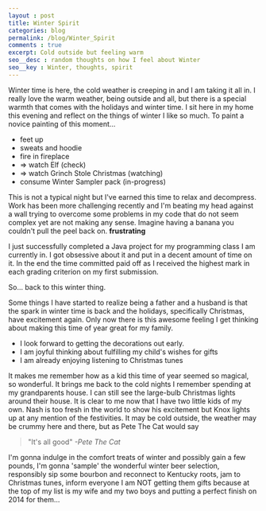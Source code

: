 ```yaml
---
layout : post
title: Winter Spirit
categories: blog
permalink: /blog/Winter_Spirit
comments : true
excerpt: Cold outside but feeling warm
seo__desc : random thoughts on how I feel about Winter
seo__key : Winter, thoughts, spirit
---
```

Winter time is here, the cold weather is creeping in and I am taking it all in. I really love the warm weather, being outside and all, but there is a special warmth that comes with the holidays and winter time. I sit here in my home this evening and reflect on the things of winter I like so much. To paint a novice painting of this moment...

* feet up
* sweats and hoodie
* fire in fireplace
* => watch Elf (check)
* => watch Grinch Stole Christmas (watching)
* consume Winter Sampler pack (in-progress)

This is not a typical night but I've earned this time to relax and decompress. Work has been more challenging recently and I'm beating my head against a wall trying to overcome some problems in my code that do not seem complex yet are not making any sense. Imagine having a banana you couldn't pull the peel back on. **frustrating** 

I just successfully completed a Java project for my programming class I am currently in. I got obsessive about it and put in a decent amount of time on it. In the end the time committed paid off as I received the highest mark in each grading criterion on my first submission.

  So... back to this winter thing.

Some things I have started to realize being a father and a husband is that the spark in winter time is back and the holidays, specifically Christmas, have excitement again. Only now there is this awesome feeling I get thinking about making this time of year great for my family.

* I look forward to getting the decorations out early.
* I am joyful thinking about fulfilling my child's wishes for gifts
* I am already enjoying listening to Christmas tunes

It makes me remember how as a kid this time of year seemed so magical, so wonderful. It brings me back to the cold nights I remember spending at my grandparents house. I can still see the large-bulb Christmas lights around their house. It is clear to me now that I have two little kids of my own. Nash is too fresh in the world to show his excitement but Knox lights up at any mention of the festivities.
It may be cold outside, the weather may be crummy here and there, but as Pete The Cat would say

>"It's all good"  *-Pete The Cat*

I'm gonna indulge in the comfort treats of winter and possibly gain a few pounds, I'm gonna 'sample' the wonderful winter beer selection, responsibly sip some bourbon and reconnect to Kentucky roots, jam to Christmas tunes, inform everyone I am NOT getting them gifts because at the top of my list is my wife and my two boys and putting a perfect finish on 2014 for them...
